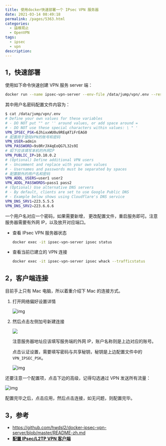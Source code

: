 ```yaml
---
title: 使用docker快速部署一个 IPsec VPN 服务器
date: 2021-03-14 08:49:18
permalink: /pages/5363.html
categories:
  - 运维观止
  - OpenVPN
tags:
  - ipsec
  - vpn
description:
---
```


## 1，快速部署



使用如下命令快速创建 VPN 服务 server 端：



```sh
docker run --name ipsec-vpn-server --env-file /data/jump/vpn/.env --restart=always -p 500:500/udp -p 4500:4500/udp -v /lib/modules:/lib/modules:ro -d --privileged registry.cn-hangzhou.aliyuncs.com/eryajf/ipsec-vpn-server
```



其中用户名密码配置文件内容为：



```sh
$ cat /data/jump/vpn/.env
# Define your own values for these variables
# - DO NOT put "" or '' around values, or add space around =
# - DO NOT use these special characters within values: \ " '
VPN_IPSEC_PSK=6JhixxWU0u9REqATiFrEAG0
# 配置用于登陆VPN的账号和密码
VPN_USER=admin
VPN_PASSWORD=9s0RrJX4qEoQG7L32s9I
# 如下应该填写本机的外网IP
VPN_PUBLIC_IP=10.10.0.2
# (Optional) Define additional VPN users
# - Uncomment and replace with your own values
# - Usernames and passwords must be separated by spaces
# 配置额外的用户名和密码
VPN_ADDL_USERS=user1 user2
VPN_ADDL_PASSWORDS=pass1 pass2
# (Optional) Use alternative DNS servers
# - By default, clients are set to use Google Public DNS
# - Example below shows using Cloudflare's DNS service
VPN_DNS_SRV1=223.5.5.5
VPN_DNS_SRV2=223.6.6.6
```



一个用户名对应一个密码，如果需要新增， 更改配置文件，重启服务即可。注意服务器需要有外网 IP，以及放开对应端口。



- 查看 IPsec VPN 服务器状态

  ```sh
  docker exec -it ipsec-vpn-server ipsec status
  ```

- 查看当前已建立的 VPN 连接

  ```sh
  docker exec -it ipsec-vpn-server ipsec whack --trafficstatus
  ```



## 2，客户端连接



目前手上只有 Mac 电脑，所以着重介绍下 Mac 的连接方式。



1. 打开网络偏好设置详情



   ![img](http://t.eryajf.net/imgs/2021/09/fb0849c2f8e7c454.jpg)



2. 然后点击左侧加号新建连接



   ![](http://t.eryajf.net/imgs/2021/09/588f39f5c9c82ca2.jpg)



   注意服务器地址应该填写服务端的外网 IP，账户名称则是上边对应的账号。

   点击认证设置，需要填写密码与共享秘钥，秘钥是上边配置文件中的 `VPN_IPSEC_PSK`。



   ![img](http://t.eryajf.net/imgs/2021/09/650bf2d17bd00ab3.jpg)





还要注意一个配置项，点击下边的高级，记得勾选通过 VPN 发送所有流量：





![img](http://t.eryajf.net/imgs/2021/09/edac09160041938d.jpg)





配置完毕之后，点击应用，然后点击连接，如无问题，则配置完毕。



## 3，参考



- https://github.com/hwdsl2/docker-ipsec-vpn-server/blob/master/README-zh.md
- **[配置 IPsec/L2TP VPN 客户端](https://github.com/hwdsl2/setup-ipsec-vpn/blob/master/docs/clients-zh.md)**
